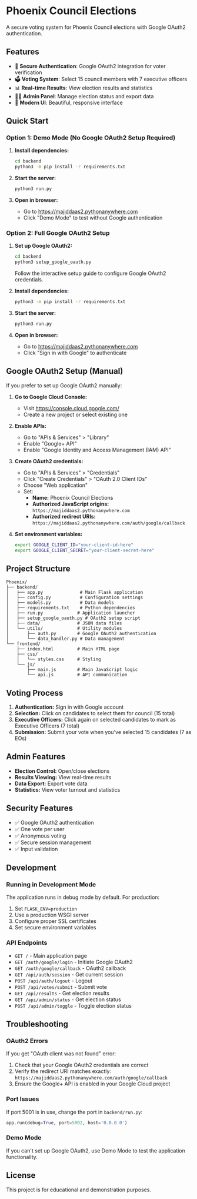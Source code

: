 # Phoenix Council Elections

A secure voting system for Phoenix Council elections with Google OAuth2 authentication.

## Features

- 🔐 **Secure Authentication**: Google OAuth2 integration for voter verification
- 🗳️ **Voting System**: Select 15 council members with 7 executive officers
- 📊 **Real-time Results**: View election results and statistics
- 👨‍💼 **Admin Panel**: Manage election status and export data
- 🎨 **Modern UI**: Beautiful, responsive interface

## Quick Start

### Option 1: Demo Mode (No Google OAuth2 Setup Required)

1. **Install dependencies:**
   ```bash
   cd backend
   python3 -m pip install -r requirements.txt
   ```

2. **Start the server:**
   ```bash
   python3 run.py
   ```

3. **Open in browser:**
   - Go to https://majiddaas2.pythonanywhere.com
   - Click "Demo Mode" to test without Google authentication

### Option 2: Full Google OAuth2 Setup

1. **Set up Google OAuth2:**
   ```bash
   cd backend
   python3 setup_google_oauth.py
   ```
   Follow the interactive setup guide to configure Google OAuth2 credentials.

2. **Install dependencies:**
   ```bash
   python3 -m pip install -r requirements.txt
   ```

3. **Start the server:**
   ```bash
   python3 run.py
   ```

4. **Open in browser:**
   - Go to https://majiddaas2.pythonanywhere.com
   - Click "Sign in with Google" to authenticate

## Google OAuth2 Setup (Manual)

If you prefer to set up Google OAuth2 manually:

1. **Go to Google Cloud Console:**
   - Visit https://console.cloud.google.com/
   - Create a new project or select existing one

2. **Enable APIs:**
   - Go to "APIs & Services" > "Library"
   - Enable "Google+ API"
   - Enable "Google Identity and Access Management (IAM) API"

3. **Create OAuth2 credentials:**
   - Go to "APIs & Services" > "Credentials"
   - Click "Create Credentials" > "OAuth 2.0 Client IDs"
   - Choose "Web application"
   - Set:
     - **Name:** Phoenix Council Elections
     - **Authorized JavaScript origins:** `https://majiddaas2.pythonanywhere.com`
     - **Authorized redirect URIs:** `https://majiddaas2.pythonanywhere.com/auth/google/callback`

4. **Set environment variables:**
   ```bash
   export GOOGLE_CLIENT_ID="your-client-id-here"
   export GOOGLE_CLIENT_SECRET="your-client-secret-here"
   ```

## Project Structure

```
Phoenix/
├── backend/
│   ├── app.py              # Main Flask application
│   ├── config.py           # Configuration settings
│   ├── models.py           # Data models
│   ├── requirements.txt    # Python dependencies
│   ├── run.py             # Application launcher
│   ├── setup_google_oauth.py # OAuth2 setup script
│   ├── data/              # JSON data files
│   └── utils/             # Utility modules
│       ├── auth.py        # Google OAuth2 authentication
│       └── data_handler.py # Data management
└── frontend/
    ├── index.html         # Main HTML page
    ├── css/
    │   └── styles.css     # Styling
    └── js/
        ├── main.js        # Main JavaScript logic
        └── api.js         # API communication
```

## Voting Process

1. **Authentication:** Sign in with Google account
2. **Selection:** Click on candidates to select them for council (15 total)
3. **Executive Officers:** Click again on selected candidates to mark as Executive Officers (7 total)
4. **Submission:** Submit your vote when you've selected 15 candidates (7 as EOs)

## Admin Features

- **Election Control:** Open/close elections
- **Results Viewing:** View real-time results
- **Data Export:** Export vote data
- **Statistics:** View voter turnout and statistics

## Security Features

- ✅ Google OAuth2 authentication
- ✅ One vote per user
- ✅ Anonymous voting
- ✅ Secure session management
- ✅ Input validation

## Development

### Running in Development Mode

The application runs in debug mode by default. For production:

1. Set `FLASK_ENV=production`
2. Use a production WSGI server
3. Configure proper SSL certificates
4. Set secure environment variables

### API Endpoints

- `GET /` - Main application page
- `GET /auth/google/login` - Initiate Google OAuth2
- `GET /auth/google/callback` - OAuth2 callback
- `GET /api/auth/session` - Get current session
- `POST /api/auth/logout` - Logout
- `POST /api/votes/submit` - Submit vote
- `GET /api/results` - Get election results
- `GET /api/admin/status` - Get election status
- `POST /api/admin/toggle` - Toggle election status

## Troubleshooting

### OAuth2 Errors

If you get "OAuth client was not found" error:

1. Check that your Google OAuth2 credentials are correct
2. Verify the redirect URI matches exactly: `https://majiddaas2.pythonanywhere.com/auth/google/callback`
3. Ensure the Google+ API is enabled in your Google Cloud project

### Port Issues

If port 5001 is in use, change the port in `backend/run.py`:

```python
app.run(debug=True, port=5002, host='0.0.0.0')
```

### Demo Mode

If you can't set up Google OAuth2, use Demo Mode to test the application functionality.

## License

This project is for educational and demonstration purposes.

